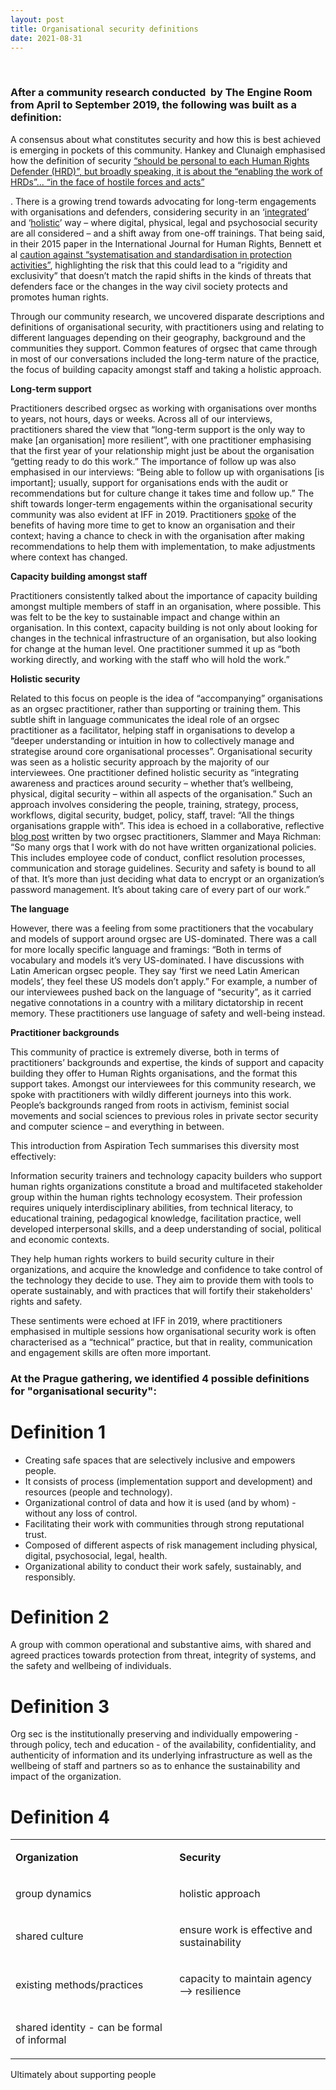 ```yaml
---
layout: post
title: Organisational security definitions
date: 2021-08-31
---
```


<body class="mceContentBody aui-theme-default wiki-content fullsize">
<p> </p> <h3>After a community research <span>conducted  by The Engine Room from April to September 2019, the following was built as a definition:</span></h3><p><span>A consensus about what constitutes security and how this is best achieved is emerging in pockets of this community. Hankey and Clunaigh emphasised how the definition of security <a href="https://academic.oup.com/jhrp/article-abstract/5/3/535/2188773?redirectedFrom=PDF">“should be personal to each Human Rights Defender (HRD)”, but broadly speaking, it is about the “enabling the work of HRDs”... “in the face of hostile forces and acts”</a><br/></span></p><p><span>.</span><span> There is a growing trend towards advocating for long-term engagements with organisations and defenders, considering security in an ‘<a href="http://www.integratedsecuritymanual.org/">integrated</a>’</span><span> and ‘<a href="https://holistic-security.tacticaltech.org/">holistic</a></span><span>’</span><span> way – where digital, physical, legal and psychosocial security are all considered – and a shift away from one-off trainings. That being said, in their 2015 paper in the International Journal for Human Rights, Bennett et al</span><span> <a href="http://eprints.whiterose.ac.uk/95532/1/Bennett_et_al_2015_IJHR.pdf">caution against “systematisation and standardisation in protection activities”</a>, highlighting the risk that this could lead to a “rigidity and exclusivity” that doesn’t match the rapid shifts in the kinds of threats that defenders face or the changes in the way civil society protects and promotes human rights.</span></p><p><span>Through our community research, we uncovered disparate descriptions and definitions of organisational security, with practitioners using and relating to different languages depending on their geography, background and the communities they support. Common features of orgsec that came through in most of our conversations included the long-term nature of the practice, the focus of building capacity amongst staff and taking a holistic approach.</span></p><p><strong>Long-term support</strong></p><p><span>Practitioners described orgsec as working with organisations over months to years, not hours, days or weeks. Across all of our interviews, practitioners shared the view that “long-term support is the only way to make [an organisation] more resilient”, with one practitioner emphasising that the first year of your relationship might just be about the organisation “getting ready to do this work.” The importance of follow up was also emphasised in our interviews: “Being able to follow up with organisations [is important]; usually, support for organisations ends with the audit or recommendations but for culture change it takes time and follow up.” The shift towards longer-term engagements within the organisational security community was also evident at IFF in 2019. Practitioners <a href="https://docs.google.com/document/d/1W_O3SWdlY5OemlEvhAnkZxMJsrDpt2A3SlSUuHD0wMs/edit">spoke</a></span><span> of the benefits of having more time to get to know an organisation and their context; having a chance to check in with the organisation after making recommendations to help them with implementation, to make adjustments where context has changed.</span><span> </span></p><p><strong>Capacity building amongst staff</strong></p><p><span>Practitioners consistently talked about the importance of capacity building amongst multiple members of staff in an organisation, where possible. This was felt to be the key to sustainable impact and change within an organisation. In this context, capacity building is not only about looking for changes in the technical infrastructure of an organisation, but also looking for change at the human level. One practitioner summed it up as “both working directly, and working with the staff who will hold the work.” </span></p><p><strong>Holistic security</strong></p><p><span>Related to this focus on people is the idea of “accompanying” organisations as an orgsec practitioner, rather than supporting or training them. This subtle shift in language communicates the ideal role of an orgsec practitioner as a facilitator, helping staff in organisations to develop a “deeper understanding or intuition in how to collectively manage and strategise around core organisational processes”. Organisational security was seen as a holistic security approach by the majority of our interviewees. One practitioner defined holistic security as “integrating awareness and practices around security – whether that’s wellbeing, physical, digital security – within all aspects of the organisation.” Such an approach involves considering the people, training, strategy, process, workflows, digital security, budget, policy, staff, travel: “All the things organisations grapple with”. This idea is echoed in a collaborative, reflective </span><a href="https://medium.com/read-write-participate/a-slow-and-faraway-conversation-between-slammer-musuta-and-maya-richman-d47311ec65fd"><span>blog pos</span><span>t</span></a><span> written by two orgsec practitioners, Slammer and Maya Richman: “So many orgs that I work with do not have written organizational policies. This includes employee code of conduct, conflict resolution processes, communication and storage guidelines. Security and safety is bound to all of that. It’s more than just deciding what data to encrypt or an organization’s password management. It’s about taking care of every part of our work.” </span></p><p><strong>The language</strong></p><p><span>However, there was a feeling from some practitioners that the vocabulary and models of support around orgsec are US-dominated. There was a call for more locally specific language and framings: “Both in terms of vocabulary and models it’s very US-dominated. I have discussions with Latin American orgsec people. They say ‘first we need Latin American models’, they feel these US models don’t apply.” For example, a number of our interviewees pushed back on the language of “security”, as it carried negative connotations in a country with a military dictatorship in recent memory. These practitioners use language of safety and well-being instead.</span></p><p><strong>Practitioner backgrounds</strong></p><p><span>This community of practice is extremely diverse, both in terms of practitioners’ backgrounds and expertise, the kinds of support and capacity building they offer to Human Rights organisations, and the format this support takes. Amongst our interviewees for this community research, we spoke with practitioners with wildly different journeys into this work. People’s backgrounds ranged from roots in activism, feminist social movements and social sciences to previous roles in private sector security and computer science – and everything in between. </span></p><p><span>This introduction from Aspiration Tech summarises this diversity most effectively:</span></p><p><span>Information security trainers and technology capacity builders who support human rights organizations constitute a broad and multifaceted stakeholder group within the human rights technology ecosystem. Their profession requires uniquely interdisciplinary abilities, from technical literacy, to educational training, pedagogical knowledge, facilitation practice, well developed interpersonal skills, and a deep understanding of social, political and economic contexts. </span></p><p><span>They help human rights workers to build security culture in their organizations, and acquire the knowledge and confidence to take control of the technology they decide to use. They aim to provide them with tools to operate sustainably, and with practices that will fortify their stakeholders' rights and safety.</span><span> </span></p><p><span>These sentiments were echoed at IFF in 2019, where practitioners emphasised in multiple sessions how organisational security work is often characterised as a “technical” practice, but that in reality, communication and engagement skills are often more important.</span></p><h3>At the Prague gathering, we identified 4 possible definitions for "organisational security":</h3><h1>Definition 1</h1><ul><li>Creating safe spaces that are selectively inclusive and empowers people.</li><li>It consists of process (implementation support and development) and resources (people and technology).</li><li>Organizational control of data and how it is used (and by whom) - without any loss of control.</li><li>Facilitating their work with communities through strong reputational trust.</li><li>Composed of different aspects of risk management including physical, digital, psychosocial, legal, health.</li><li>Organizational ability to conduct their work safely, sustainably, and responsibly.</li></ul><h1>Definition 2</h1><p>A group with common operational and substantive aims, with shared and agreed practices towards protection from threat, integrity of systems, and the safety and wellbeing of individuals.</p><h1>Definition 3</h1><p>Org sec is the institutionally preserving and individually empowering - through policy, tech and education - of the availability, confidentiality, and authenticity of information and its underlying infrastructure as well as the wellbeing of staff and partners so as to enhance the sustainability and impact of the organization.</p><h1>Definition 4</h1><table class="wrapped confluenceTable"><tbody><tr><td class="confluenceTd"><p><strong>Organization</strong></p></td><td class="confluenceTd"><p><strong>Security</strong></p></td></tr><tr><td class="confluenceTd"><p>group dynamics</p></td><td class="confluenceTd"><p>holistic approach</p></td></tr><tr><td class="confluenceTd"><p>shared culture</p></td><td class="confluenceTd"><p>ensure work is effective and sustainability</p></td></tr><tr><td class="confluenceTd"><p>existing methods/practices</p></td><td class="confluenceTd"><p>capacity to maintain agency --&gt; resilience</p></td></tr><tr><td class="confluenceTd"><p>shared identity - can be formal of informal</p></td><td class="confluenceTd"><p><br/></p></td></tr></tbody></table><p>Ultimately about supporting people</p>
<p> </p>
</body>